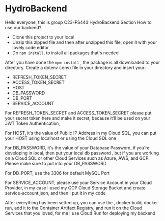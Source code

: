 # HydroBackend

Hello everyone, this is group C23-PS440 HydroBackend Section
How to use our backend? 
- Clone this project to your local
- Unzip this zipped file and then after unzipped this file, open it with your lovely code editor
- Do ```npm install```, to install all packages that's needed

After you have done the ```npm install``` , the package is all downloaded to your directory.
Create a dotenv (.env) file in your directory and insert your:
- REFRESH_TOKEN_SECRET
- ACCESS_TOKEN_SECRET
- HOST
- DB_PASSWORD
- DB_PORT
- SERVICE_ACCOUNT

For REFRESH_TOKEN_SECRET and ACCESS_TOKEN_SECRET please put your secret token here and make it secret, because it'll be used on your JWT Token Authentication,

For HOST, it's the value of Public IP Address in my Cloud SQL, you can put your HOST using localhost or using the Cloud SQL one

For DB_PASSWORD, it's the value of your Database Password, if you're developing in local, then put your local db password , but if you are working on a Cloud SQL or other Cloud Services such as Azure, AWS, and GCP. Please make sure to put into your DB_PASSWORD

For DB_PORT, use the 3306 for default MySQL Port

For SERVICE_ACCOUNT, please use your Service Account in your Cloud Provider, in my case I used my GCP Cloud Storage Bucket and create service-account.json, and then I put it in my code

After everything has been setted up, you can use the , docker build, docker run, add it to the Container Artifact Registry, and run it on the Cloud Services that you loved, for me I use Cloud Run for deploying my backend.
